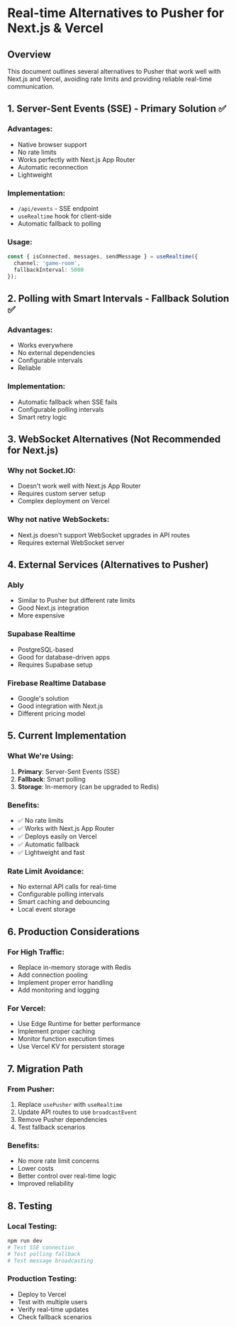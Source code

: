# Real-time Alternatives to Pusher for Next.js & Vercel

## Overview
This document outlines several alternatives to Pusher that work well with Next.js and Vercel, avoiding rate limits and providing reliable real-time communication.

## 1. Server-Sent Events (SSE) - Primary Solution ✅

### Advantages:
- Native browser support
- No rate limits
- Works perfectly with Next.js App Router
- Automatic reconnection
- Lightweight

### Implementation:
- `/api/events` - SSE endpoint
- `useRealtime` hook for client-side
- Automatic fallback to polling

### Usage:
```typescript
const { isConnected, messages, sendMessage } = useRealtime({
  channel: 'game-room',
  fallbackInterval: 5000
});
```

## 2. Polling with Smart Intervals - Fallback Solution ✅

### Advantages:
- Works everywhere
- No external dependencies
- Configurable intervals
- Reliable

### Implementation:
- Automatic fallback when SSE fails
- Configurable polling intervals
- Smart retry logic

## 3. WebSocket Alternatives (Not Recommended for Next.js)

### Why not Socket.IO:
- Doesn't work well with Next.js App Router
- Requires custom server setup
- Complex deployment on Vercel

### Why not native WebSockets:
- Next.js doesn't support WebSocket upgrades in API routes
- Requires external WebSocket server

## 4. External Services (Alternatives to Pusher)

### Ably
- Similar to Pusher but different rate limits
- Good Next.js integration
- More expensive

### Supabase Realtime
- PostgreSQL-based
- Good for database-driven apps
- Requires Supabase setup

### Firebase Realtime Database
- Google's solution
- Good integration with Next.js
- Different pricing model

## 5. Current Implementation

### What We're Using:
1. **Primary**: Server-Sent Events (SSE)
2. **Fallback**: Smart polling
3. **Storage**: In-memory (can be upgraded to Redis)

### Benefits:
- ✅ No rate limits
- ✅ Works with Next.js App Router
- ✅ Deploys easily on Vercel
- ✅ Automatic fallback
- ✅ Lightweight and fast

### Rate Limit Avoidance:
- No external API calls for real-time
- Configurable polling intervals
- Smart caching and debouncing
- Local event storage

## 6. Production Considerations

### For High Traffic:
- Replace in-memory storage with Redis
- Add connection pooling
- Implement proper error handling
- Add monitoring and logging

### For Vercel:
- Use Edge Runtime for better performance
- Implement proper caching
- Monitor function execution times
- Use Vercel KV for persistent storage

## 7. Migration Path

### From Pusher:
1. Replace `usePusher` with `useRealtime`
2. Update API routes to use `broadcastEvent`
3. Remove Pusher dependencies
4. Test fallback scenarios

### Benefits:
- No more rate limit concerns
- Lower costs
- Better control over real-time logic
- Improved reliability

## 8. Testing

### Local Testing:
```bash
npm run dev
# Test SSE connection
# Test polling fallback
# Test message broadcasting
```

### Production Testing:
- Deploy to Vercel
- Test with multiple users
- Verify real-time updates
- Check fallback scenarios 